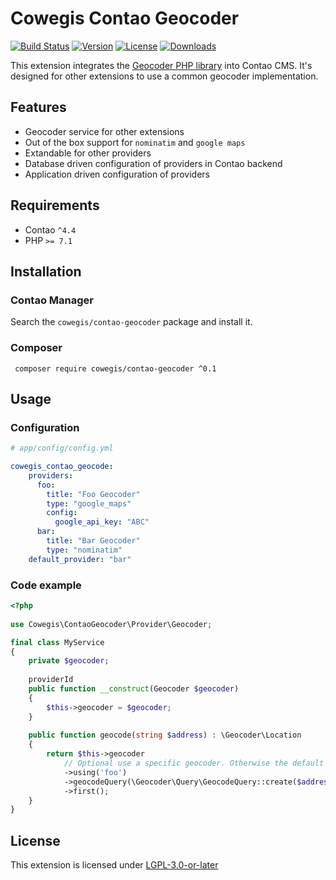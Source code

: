 Cowegis Contao Geocoder
=======================

[![Build Status](http://img.shields.io/travis/cowegis/contao-geocoder/master.svg?style=flat-square)](https://travis-ci.org/cowegis/contao-geocoder)
[![Version](http://img.shields.io/packagist/v/cowegis/contao-geocoder.svg?style=flat-square)](http://packagist.org/packages/cowegis/contao-geocoder)
[![License](http://img.shields.io/packagist/l/cowegis/contao-geocoder.svg?style=flat-square)](http://packagist.org/packages/cowegis/contao-geocoder)
[![Downloads](http://img.shields.io/packagist/dt/cowegis/contao-geocoder.svg?style=flat-square)](http://packagist.org/packages/cowegis/contao-geocoder)

This extension integrates the [Geocoder PHP library](http://geocoder-php.org) into Contao CMS.
It's designed for other extensions to use a common geocoder implementation.

Features
--------

 - Geocoder service for other extensions
 - Out of the box support for `nominatim` and `google maps`
 - Extandable for other providers
 - Database driven configuration of providers in Contao backend 
 - Application driven configuration of providers
 
Requirements
------------

 - Contao `^4.4`
 - PHP `>= 7.1`

Installation
------------

### Contao Manager

Search the `cowegis/contao-geocoder` package and install it.

### Composer

```
 composer require cowegis/contao-geocoder ^0.1
```

Usage
-----

### Configuration

```yaml
# app/config/config.yml

cowegis_contao_geocode:
    providers:
      foo:
        title: "Foo Geocoder"
        type: "google_maps"
        config:
          google_api_key: "ABC"
      bar:
        title: "Bar Geocoder"
        type: "nominatim"
    default_provider: "bar"
```

### Code example

```php
<?php
 
use Cowegis\ContaoGeocoder\Provider\Geocoder;

final class MyService
{
    private $geocoder;
    
    providerId
    public function __construct(Geocoder $geocoder)
    {
        $this->geocoder = $geocoder;
    }
    
    public function geocode(string $address) : \Geocoder\Location
    {
        return $this->geocoder
            // Optional use a specific geocoder. Otherwise the default provider is used 
            ->using('foo')
            ->geocodeQuery(\Geocoder\Query\GeocodeQuery::create($address))
            ->first();
    }
}

```

License
-------

This extension is licensed under [LGPL-3.0-or-later](LICENSE)
